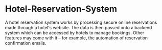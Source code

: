 # Hotel-Reservation-System
A hotel reservation system works by processing secure online reservations made through a hotel's website. The data is then passed onto a backend system which can be accessed by hotels to manage bookings. Other features may come with it – for example, the automation of reservation confirmation emails.
